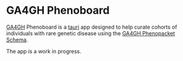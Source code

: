 # GA4GH Phenoboard

[GA4GH](https://www.ga4gh.org/) Phenoboard is a [tauri](https://v2.tauri.app/) app designed 
to help curate cohorts of individuals with rare genetic disease using the
[GA4GH Phenopacket Schema](https://phenopacket-schema.readthedocs.io/en/latest/).

The app is a work in progress.